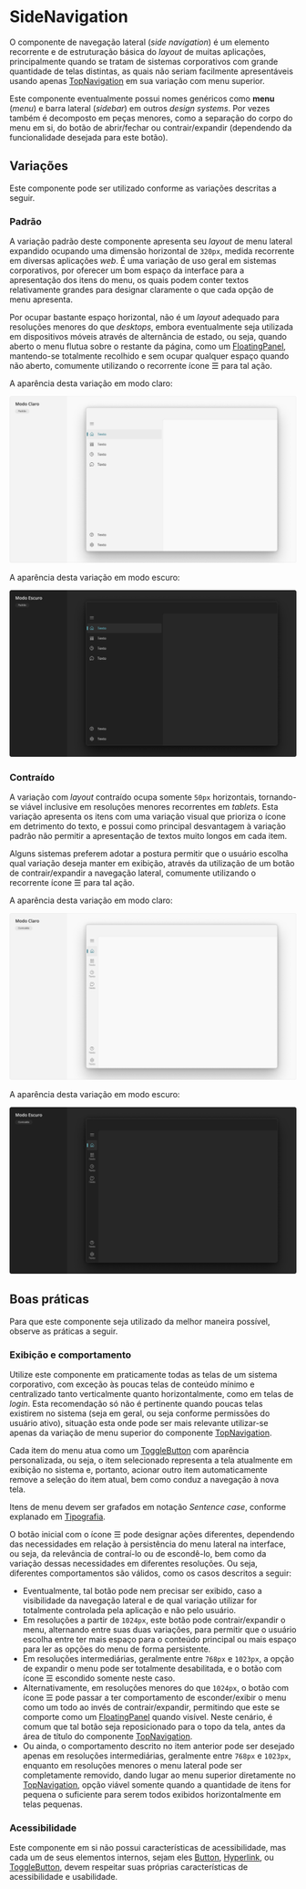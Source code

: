 # SideNavigation

O componente de navegação lateral (_side navigation_) é um elemento recorrente e de estruturação básica do _layout_ de muitas aplicações, principalmente quando se tratam de sistemas corporativos com grande quantidade de telas distintas, as quais não seriam facilmente apresentáveis usando apenas [TopNavigation](./top-navigation.md) em sua variação com menu superior.

Este componente eventualmente possui nomes genéricos como **menu** (_menu_) e barra lateral (_sidebar_) em outros _design systems_. Por vezes também é decomposto em peças menores, como a separação do corpo do menu em si, do botão de abrir/fechar ou contrair/expandir (dependendo da funcionalidade desejada para este botão).

## Variações

Este componente pode ser utilizado conforme as variações descritas a seguir.

### Padrão

A variação padrão deste componente apresenta seu _layout_ de menu lateral expandido ocupando uma dimensão horizontal de `320px`, medida recorrente em diversas aplicações _web_. É uma variação de uso geral em sistemas corporativos, por oferecer um bom espaço da interface para a apresentação dos itens do menu, os quais podem conter textos relativamente grandes para designar claramente o que cada opção de menu apresenta.

Por ocupar bastante espaço horizontal, não é um _layout_ adequado para resoluções menores do que _desktops_, embora eventualmente seja utilizada em dispositivos móveis através de alternância de estado, ou seja, quando aberto o menu flutua sobre o restante da página, como um [FloatingPanel](./floating-panel.md), mantendo-se totalmente recolhido e sem ocupar qualquer espaço quando não aberto, comumente utilizando o recorrente ícone <kbd>☰</kbd> para tal ação.

A aparência desta variação em modo claro:

![SideNavigation - Modo Claro - Padrão](../assets/images/component-sidenavigation-light-standard.png)

A aparência desta variação em modo escuro:

![SideNavigation - Modo Escuro - Padrão](../assets/images/component-sidenavigation-dark-standard.png)

### Contraído

A variação com _layout_ contraído ocupa somente `50px` horizontais, tornando-se viável inclusive em resoluções menores recorrentes em _tablets_. Esta variação apresenta os itens com uma variação visual que prioriza o ícone em detrimento do texto, e possui como principal desvantagem à variação padrão não permitir a apresentação de textos muito longos em cada item.

Alguns sistemas preferem adotar a postura permitir que o usuário escolha qual variação deseja manter em exibição, através da utilização de um botão de contrair/expandir a navegação lateral, comumente utilizando o recorrente ícone <kbd>☰</kbd> para tal ação.

A aparência desta variação em modo claro:

![SideNavigation - Modo Claro - Contraído](../assets/images/component-sidenavigation-light-collapsed.png)

A aparência desta variação em modo escuro:

![SideNavigation - Modo Escuro - Contraído](../assets/images/component-sidenavigation-dark-collapsed.png)

## Boas práticas

Para que este componente seja utilizado da melhor maneira possível, observe as práticas a seguir.

### Exibição e comportamento

Utilize este componente em praticamente todas as telas de um sistema corporativo, com exceção às poucas telas de conteúdo mínimo e centralizado tanto verticalmente quanto horizontalmente, como em telas de _login_. Esta recomendação só não é pertinente quando poucas telas existirem no sistema (seja em geral, ou seja conforme permissões do usuário ativo), situação esta onde pode ser mais relevante utilizar-se apenas da variação de menu superior do componente [TopNavigation](./top-navigation.md).

Cada item do menu atua como um [ToggleButton](./toggle-button.md) com aparência personalizada, ou seja, o item selecionado representa a tela atualmente em exibição no sistema e, portanto, acionar outro item automaticamente remove a seleção do item atual, bem como conduz a navegação à nova tela.

Itens de menu devem ser grafados em notação _Sentence case_, conforme explanado em [Tipografia](../guia-visual/tipografia.md#regras-de-formatação).

O botão inicial com o ícone <kbd>☰</kbd> pode designar ações diferentes, dependendo das necessidades em relação à persistência do menu lateral na interface, ou seja, da relevância de contraí-lo ou de escondê-lo, bem como da variação dessas necessidades em diferentes resoluções. Ou seja, diferentes comportamentos são válidos, como os casos descritos a seguir:
- Eventualmente, tal botão pode nem precisar ser exibido, caso a visibilidade da navegação lateral e de qual variação utilizar for totalmente controlada pela aplicação e não pelo usuário.
- Em resoluções a partir de `1024px`, este botão pode contrair/expandir o menu, alternando entre suas duas variações, para permitir que o usuário escolha entre ter mais espaço para o conteúdo principal ou mais espaço para ler as opções do menu de forma persistente.
- Em resoluções intermediárias, geralmente entre `768px` e `1023px`, a opção de expandir o menu pode ser totalmente desabilitada, e o botão com ícone <kbd>☰</kbd> escondido somente neste caso.
- Alternativamente, em resoluções menores do que `1024px`, o botão com ícone <kbd>☰</kbd> pode passar a ter comportamento de esconder/exibir o menu como um todo ao invés de contrair/expandir, permitindo que este se comporte como um [FloatingPanel](./floating-panel.md) quando visível. Neste cenário, é comum que tal botão seja reposicionado para o topo da tela, antes da área de título do componente [TopNavigation](./top-navigation.md).
- Ou ainda, o comportamento descrito no item anterior pode ser desejado apenas em resoluções intermediárias, geralmente entre `768px` e `1023px`, enquanto em resoluções menores o menu lateral pode ser completamente removido, dando lugar ao menu superior diretamente no [TopNavigation](./top-navigation.md), opção viável somente quando a quantidade de itens for pequena o suficiente para serem todos exibidos horizontalmente em telas pequenas.

### Acessibilidade

Este componente em si não possui características de acessibilidade, mas cada um de seus elementos internos, sejam eles [Button](./button.md), [Hyperlink](./hyperlink.md), ou [ToggleButton](./toggle-button.md), devem respeitar suas próprias características de acessibilidade e usabilidade.
